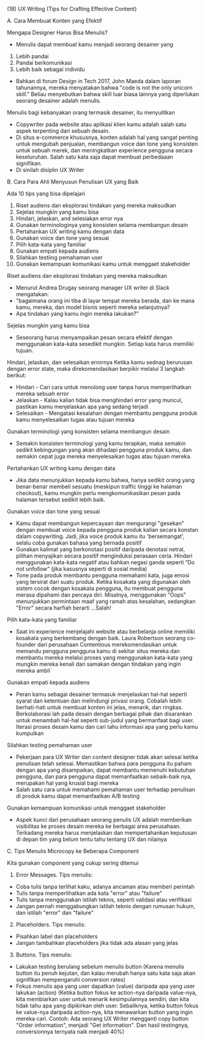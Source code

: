 (18) UX Writing (Tips for Crafting Effective Content)

A. Cara Membuat Konten yang Efektif

Mengapa Designer Harus Bisa Menulis?

- Menulis dapat membuat kamu menjadi seorang desainer yang

1. Lebih pandai
2. Pandai berkomunikasi
3. Lebih baik sebagai individu

- Bahkan di forum Design in Tech 2017, John Maeda dalam laporan tahunannya, mereka menyatakan bahwa "code is not the only unicorn skill." Beliau menyebutkan bahwa skill luar biasa lainnya yang diperlukan seorang desainer adalah menulis.

Menulis bagi kebanyakan orang termasik desainer, itu menyulitkan

- Copywriter pada website atau aplikasi klien kamu adalah salah satu aspek terpenting dari sebuah desain.
- Di situs e-commerce khususnya, konten adalah hal yang sangat penting untuk mengubah penjualan, membangun voice dan tone yang konsisten untuk sebuah merek, dan meningkatkan experience pengguna secara keseluruhan. Salah satu kata saja dapat membuat perbedaaan signifikan.
- Di sinilah disiplin UX Writer

B. Cara Para Ahli Menyusun Penulisan UX yang Baik

Ada 10 tips yang bisa dipelajari

1. Riset audiens dan eksplorasi tindakan yang mereka maksudkan
2. Sejelas mungkin yang kamu bisa
3. Hindari, jelaskan, and selesiakan error nya
4. Gunakan terminologinya yang konsisten selama membangun desain
5. Pertahankan UX writing kamu dengan data
6. Gunakan voice dan tone yang sesuai
7. Pilih kata-kata yang familiar
8. Gunakan empati kepada audiens
9. Silahkan testiing pemahaman user
10. Gunakan kemampuan komunikasi kamu untuk menggaet stakeholder

Riset audiens dan eksplorasi tindakan yang mereka maksudkan

- Menurut Andrea Drugay seorang manager UX writer di Slack mengatakan:
- "bagaimana orang ini tiba di layar tempat mereka berada, dan ke mana kamu, mereka, dan model bisnis seperti mereka selanjutnya?
- Apa tindakan yang kamu ingin mereka lakukan?"

Sejelas mungkin yang kamu bisa

- Seseorang harus menyampaikan pesan secara efektif dengan menggunakan kata-kata sesedikit mungkin. Setiap kata harus memiliki tujuan.

Hindari, jelaskan, dan selesaikan errornya
Ketika kamu sednag berurusan dengan error state, maka direkomendasikan berpikir melalui 3 langkah berikut:

- Hindari - Cari cara untuk menolong user tanpa harus memperlihatkan mereka sebuah error
- Jelaskan - Kalau kalian tidak bisa menghindari error yang muncul, pastikan kamu menjelaskan apa yang sedang terjadi
- Selesaikan - Mengatasi kesalahan dengan membantu pengguna produk kamu menyelesaikan tugas atau tujuan mereka

Gunakan terminologi yang konsisten selama membangun desain

- Semakin konsisten terminologi yang kamu terapkan, maka semakin sedikit kebingungan yang akan dihadapi pengguna produk kamu, dan semakin cepat juga mereka menyelesaikan tugas atau tujuan mereka.

Pertahankan UX writing kamu dengan data

- Jika data menunjukkan kepada kamu bahwa, hanya sedikit orang yang benar-benar membeli sesuatu (meskipun traffic tinggi ke halaman checkout), kamu mungkin perlu mengkomunikasikan pesan pada halaman tersebut sedikit lebih baik.

Gunakan voice dan tone yang sesuai

- Kamu dapat membangun kepercayaan dan mengurangi "gesekan" dengan membuat voice kepada pengguna produk kalian secara konstan dalam copywriting. Jadi, jika voice produk kamu itu 'bersemangat', selalu coba gunakan bahasa yang bernada positif
- Gunakan kalimat yang berkonotasi positif daripada denotasi netral, pilihan menyajikan secara positif menginduksi perasaan ceria. Hindari menggunakan kata-kata negatif atau bahkan negasi ganda seperti “Do not unfollow” (jika kasusnya seperti di sosial media)
- Tone pada produk membantu pengguna memahami kata, juga emosi yang tersirat dari suatu produk. Ketika kosakata yang digunakan oleh sistem cocok dengan kosakata pengguna, itu membuat pengguna merasa dipahami dan percaya diri. Misalnya, menggunakan "Oops" menunjukkan permintaan maaf yang ramah atas kesalahan, sedangkan "Error" secara harfiah berarti ...Salah!

Pilih kata-kata yang familiar

- Saat ini experience menjelajahi website atau berbelanja online memiliki kosakata yang berkembang dengan baik. Laura Robertson seorang co-founder dari perusahaan Contentious merekomendasikan untuk memandu pengguna pengguna kamu di sekitar situs mereka dan membantu mereka melalui proses yang menggunakan kata-kata yang mungkin mereka kenali dan samakan dengan tindakan yang ingin mereka ambil

Gunakan empati kepada audiens

- Peran kamu sebagai desainer termasuk menjelaskan hal-hal seperti syarat dan ketentuan dan melindungi privasi orang. Cobalah lebih berhati-hati untuk membuat konten ini jelas, menarik, dan ringkas. Berkolaborasi lah pada desain dengan berbagai pihak dan disarankan untuk menambah hal-hal seperti sub-judul yang bermanfaat bagi user. Iterasi proses desain kamu dan cari tahu informasi apa yang perlu kamu kumpulkan

Silahkan testing pemahaman user

- Pekerjaan para UX Writer dan content designer tidak akan selesai ketika penulisan telah selesai. Memastikan bahwa para pengguna itu paham dengan apa yang disampaikan, dapat membantu memenuhi kebutuhan pengguna, dan para pengguna dapat memanfaatkan sebaik-baik nya, merupakan hal yang krusial bagi mereka
- Salah satu cara untuk memahami pemahaman user terhadap penulisan di produk kamu dapat memanfaatkan A/B testing

Gunakan kemampuan komunikasi untuk menggaet stakeholder

- Aspek kunci dari perusahaan seorang penulis UX adalah memberikan visibilitas ke proses desain mereka ke berbagai area perusahaan. Terkadang mereka harus menjelaskan dan mempertahankan keputusan di depan tim yang belum tentu tahu tentang UX dan nilainya

C. Tips Menulis Microcopy ke Beberapa Component

Kita gunakan component yang cukup sering ditemui

1. Error Messages. Tips menulis:

- Coba tulis tanpa terlihat kaku, adanya ancaman atau memberi perintah
- Tulis tanpa memperlihatkan ada kata "error" atau "failure"
- Tulis tanpa menggunakan istilah teknis, seperti validasi atau verifikasi
- Jangan pernah menggabungkan istilah teknis dengan rumusan hukum, dan istilah "error" dan "failure"

2. Placeholders. Tips menulis:

- Pisahkan label dan placeholders
- Jangan tambahkan placeholders jika tidak ada alasan yang jelas

3. Buttons. Tips menulis:

- Lakukan testing berulang sebelum menulis button (Karena menulis button itu penuh kejutan, dan kalau merubah hanya satu kata saja akan signifikan mempengaruhi conversion rates)
- Fokus menulis apa yang user dapatkan (value) daripada apa yang user lakukan (action) (Ketika button fokus ke action-nya daripada value-nya, kita membiarkan user untuk menarik kesimpulannya sendiri, dan kita tidak tahu apa yang dipikirkan oleh user. Sebaliknya, ketika button fokus ke value-nya daripada action-nya, kita menawarkan button yang ingin mereka cari. Contoh: Ada seorang UX Writer mengganti copy button "Order information", menjadi "Get information". Dan hasil testingnya, conversionnya ternyata naik menjadi 40%)
